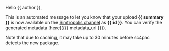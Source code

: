 Hello {{ author }},

This is an automated message to let you know that your upload **{{ summary }}** is now available on the [Simtropolis channel](https://sc4pac.simtropolis.com) as **{{ id }}**.
You can verify the generated metadata [here]({{{ metadata_url }}}).

Note that due to caching, it may take up to 30 minutes before sc4pac detects the new package.
